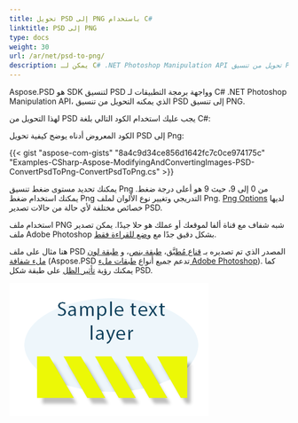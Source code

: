 ```yaml
---
title: تحويل PSD إلى PNG باستخدام C#
linktitle: PSD إلى PNG
type: docs
weight: 30
url: /ar/net/psd-to-png/
description: يمكن لـ C# .NET Photoshop Manipulation API تحويل من تنسيق PSD إلى تنسيق PNG باستخدام الرمز المقدم في هذه المقالة.
---
```


Aspose.PSD هو SDK لتنسيق PSD وواجهة برمجة التطبيقات لـ C# .NET Photoshop Manipulation API، الذي يمكنه التحويل من تنسيق PSD إلى تنسيق PNG.

لهذا التحويل من PSD يجب عليك استخدام الكود التالي بلغة C#:

الكود المعروض أدناه يوضح كيفية تحويل PSD إلى Png:

{{< gist "aspose-com-gists" "8a4c9d34ce856d1642fc7c0ce974175c" "Examples-CSharp-Aspose-ModifyingAndConvertingImages-PSD-ConvertPsdToPng-ConvertPsdToPng.cs" >}}

يمكنك تحديد مستوى ضغط تنسيق Png من 0 إلى 9، حيث 9 هو أعلى درجة ضغط. يمكنك استخدام ضغط Png التدريجي وتغيير نوع الألوان لملف Png. [Png Options](https://reference.aspose.com/psd/net/aspose.psd.imageoptions/pngoptions) لديها خصائص مختلفة لأي حالة من حالات تصدير PSD.

استخدام ملف PNG شبه شفاف مع قناة ألفا لموقعك أو عملك هو حلا جيدًا. يمكن تصدير ملف Adobe Photoshop بشكل دقيق جدًا مع [وضع للقراءة فقط](https://reference.aspose.com/psd/net/aspose.psd.imageloadoptions/psdloadoptions/properties/readonlymode).

هنا مثال على ملف PSD المصدر الذي تم تصديره بـ [قناع مُطبَّق](https://docs.aspose.com/display/psdjava/Apply+Masking)، [طبقة بنص](https://reference.aspose.com/psd/net/aspose.psd.fileformats.psd.layers/textlayer)، و [طبقة لون ملء شفافة](https://reference.aspose.com/psd/net/aspose.psd.fileformats.psd.layers.filllayers/filllayer) (Aspose.PSD تدعم جميع أنواع [طبقات ملء Adobe Photoshop](https://docs.aspose.com/display/psdjava/Support+of+Fill+Layers)). كما يمكنك رؤية [تأثير الظل](/ar/net/shadow-effects-in-psd-file/) على طبقة شكل PSD.

![todo:image_alt_text](psd-to-png_1.png)